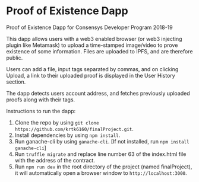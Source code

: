 # Proof of Existence Dapp
Proof of Existence Dapp for Consensys Developer Program 2018-19

This dapp allows users with a web3 enabled browser (or web3 injecting plugin like Metamask) to upload a time-stamped image/video to prove existence of some information. Files are uploaded to IPFS, and are therefore public.

Users can add a file, input tags separated by commas, and on clicking Upload, a link to their uploaded proof is displayed in the User History section.

The dapp detects users account address, and fetches previously uploaded proofs along with their tags.

Instructions to run the dapp:

1. Clone the repo by using `git clone https://github.com/krtk6160/finalProject.git`.
2. Install dependencies by using `npm install`.
3. Run ganache-cli by using `ganache-cli`. [If not installed, run `npm install ganache-cli`]
4. Run `truffle migrate` and replace line number 63 of the index.html file with the address of the contract.
5. Run `npm run dev` in the root directory of the project (named finalProject), it will automatically open a browser window to `http://localhost:3000`.